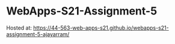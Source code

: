 # WebApps-S21-Assignment-5

Hosted at: <https://44-563-web-apps-s21.github.io/webapps-s21-assignment-5-ajayarram/>
